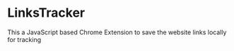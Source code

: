 # LinksTracker
This a JavaScript based Chrome Extension to save the website links locally for tracking
